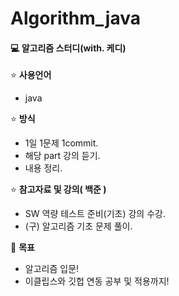 # Algorithm_java

#### 💻 알고리즘 스터디(with. 케디)

⭐ **사용언어**
  - java

⭐ **방식**
  - 1일 1문제 1commit.
  - 해당 part 강의 듣기.
  - 내용 정리.

⭐ **참고자료 및 강의( 백준 )**
  - SW 역량 테스트 준비(기초) 강의 수강.
  - (구) 알고리즘 기초 문제 풀이.
  
🌟 **목표** 
  - 알고리즘 입문!
  - 이클립스와 깃헙 연동 공부 및 적용까지!


